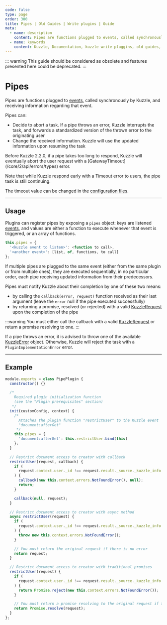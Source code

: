 ```yaml
---
code: false
type: page
order: 300
title: Pipes | Old Guides | Write plugins | Guide 
meta:
  - name: description
    content: Pipes are functions plugged to events, called synchronously by Kuzzle, and receiving information regarding that event.
  - name: keywords
    content: Kuzzle, Documentation, kuzzle write pluggins, old guides, pipes
---
```

<DeprecatedBadge version="2.8.0" />

::: warning
This guide should be considered as obsolete and features presented here could be deprecated.
:::

# Pipes

Pipes are functions plugged to [events](/core/2/guides/develop-on-kuzzle/event-system), called synchronously by Kuzzle, and receiving information regarding that event.

Pipes can:

- Decide to abort a task. If a pipe throws an error, Kuzzle interrupts the task, and forwards a standardized version of the thrown error to the originating user
- Change the received information. Kuzzle will use the updated information upon resuming the task

<DeprecatedBadge version="2.2.0"/>
Before Kuzzle 2.2.0, if a pipe takes too long to respond, Kuzzle will eventually abort the user request with a [GatewayTimeout](/core/2/api/errors/types) error. 

Note that while Kuzzle respond early with a Timeout error to users, the pipe task is still continuing.

The timeout value can be changed in the [configuration files](/core/2/guides/advanced/configuration).
</DeprecatedBadge>

---

## Usage

Plugins can register pipes by exposing a `pipes` object: keys are listened [events](/core/2/guides/develop-on-kuzzle/event-system), and values are either a function to execute whenever that event is triggered, or an array of functions.

```js
this.pipes = {
  '<kuzzle event to listen>': <function to call>,
  '<another event>': [list, of, functions, to call]
};
```

If multiple pipes are plugged to the same event (either from the same plugin or from multiple ones), they are executed sequentially, in no particular order, each pipe receiving updated information from their predecessors.

Pipes must notify Kuzzle about their completion by one of these two means:

- by calling the `callback(error, request)` function received as their last argument (leave the `error` null if the pipe executed successfully)
- by returning a promise, resolved (or rejected) with a valid [KuzzleRequest](/core/2/api/payloads/request) upon the completion of the pipe

:::warning
You must either call the callback with a valid [KuzzleRequest](/core/2/api/payloads/request) or return a promise resolving to one.
:::

If a pipe throws an error, it is advised to throw one of the available [KuzzleError](/core/2/api/errors/types) object. Otherwise, Kuzzle will reject the task with a `PluginImplementationError` error.

---

## Example

```js
module.exports = class PipePlugin {
  constructor() {}

  /*
    Required plugin initialization function
    (see the "Plugin prerequisites" section)
   */
  init(customConfig, context) {
    /*
      Attaches the plugin function "restrictUser" to the Kuzzle event
      "document:afterGet"
     */
    this.pipes = {
      'document:afterGet': this.restrictUser.bind(this)
    };
  }

  // Restrict document access to creator with callback
  restrictUser(request, callback) {
    if (
      request.context.user._id !== request.result._source._kuzzle_info.author
    ) {
      callback(new this.context.errors.NotFoundError(), null);
      return;
    }

    callback(null, request);
  }

  // Restrict document access to creator with async method
  async restrictUser(request) {
    if (
      request.context.user._id !== request.result._source._kuzzle_info.author
    ) {
      throw new this.context.errors.NotFoundError();
    }

    // You must return the original request if there is no error
    return request;
  }

  // Restrict document access to creator with traditional promises
  restrictUser(request) {
    if (
      request.context.user._id !== request.result._source._kuzzle_info.author
    ) {
      return Promise.reject(new this.context.errors.NotFoundError());
    }

    // You must return a promise resolving to the original request if there is no error
    return Promise.resolve(request);
  }
};
```
